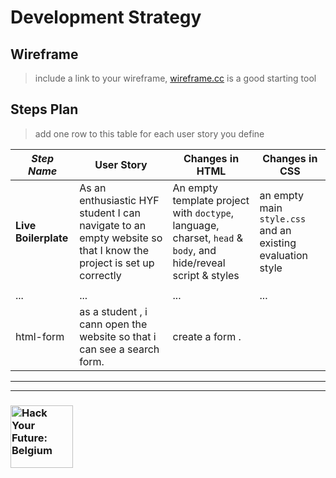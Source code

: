 # Development Strategy

## Wireframe

> include a link to your wireframe, [wireframe.cc](https://wireframe.cc) is a good starting tool

## Steps Plan

> add one row to this table for each user story you define

| _Step Name_ | User Story | Changes in HTML | Changes in CSS |
| --- | --- | --- | --- |
| __Live Boilerplate__ | As an enthusiastic HYF student I can navigate to an empty website so that I know the project is set up correctly | An empty template project with `doctype`, language, charset, `head` & `body`, and hide/reveal script & styles | an empty main `style.css` and an existing evaluation style |
|  | |  |  |
| ... | ... | ... | ... |
| html-form | as a student , i cann open the website so that i can see a search form.  | create a form . | |


---
---

### <a href="https://hackyourfuture.be" target="_blank"><img src="https://user-images.githubusercontent.com/18554853/63941625-4c7c3d00-ca6c-11e9-9a76-8d5e3632fe70.jpg" width="100" height="100" alt="Hack Your Future: Belgium"></a>
